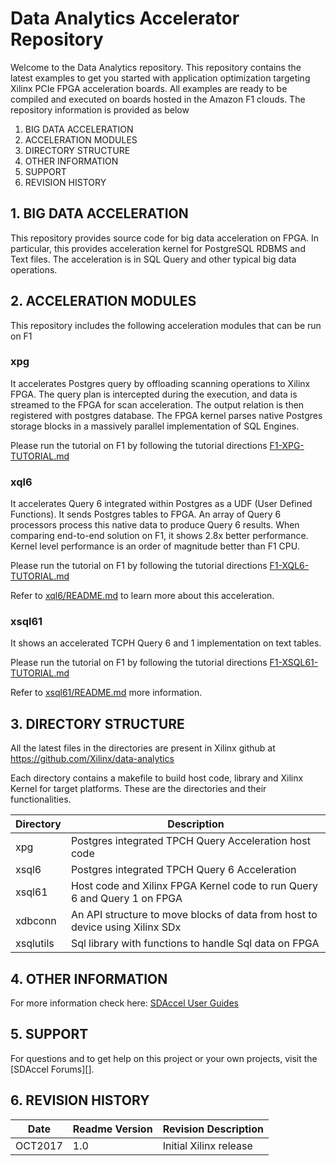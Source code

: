 Data Analytics Accelerator Repository
====================================

Welcome to the Data Analytics repository. This repository contains the latest examples to get you started with application optimization targeting Xilinx PCIe FPGA acceleration boards. All examples are ready to be compiled and executed on boards hosted in the Amazon F1 clouds. The repository information is provided as below

1. BIG DATA ACCELERATION
2. ACCELERATION MODULES
3. DIRECTORY STRUCTURE
4. OTHER INFORMATION
5. SUPPORT
6. REVISION HISTORY


## 1. BIG DATA ACCELERATION
This repository provides source code for big data acceleration on FPGA. In particular, this provides acceleration kernel for PostgreSQL RDBMS and Text files. The acceleration is in SQL Query and other typical big data operations.

## 2. ACCELERATION MODULES

This repository includes the following acceleration modules that can be run on F1

### xpg

It accelerates Postgres query by offloading scanning operations to Xilinx FPGA. The query plan is intercepted during the execution, and data is streamed to the FPGA for scan acceleration. The output relation is then registered with postgres database. The FPGA kernel parses native Postgres storage blocks in a massively parallel implementation of SQL Engines.

Please run the tutorial on F1 by following the tutorial directions [F1-XPG-TUTORIAL.md](F1-XPG-TUTORIAL.md)

### xql6

It accelerates Query 6 integrated within Postgres as a UDF (User Defined Functions). It sends Postgres tables to FPGA. An array of Query 6 processors process this native data to produce Query 6 results. When comparing end-to-end solution on F1, it shows 2.8x better performance. Kernel level performance is an order of magnitude better than F1 CPU.

Please run the tutorial on F1 by following the tutorial directions [F1-XQL6-TUTORIAL.md](F1-XQL6-TUTORIAL.md)

Refer to [xql6/README.md](https://github.com/Xilinx/data-analytics/blob/master/xql6/README.md) to learn more about this acceleration.

### xsql61

It shows an accelerated TCPH Query 6 and 1 implementation on text tables.

Please run the tutorial on F1 by following the tutorial directions [F1-XSQL61-TUTORIAL.md](F1-XSQL61-TUTORIAL.md)

Refer to [xsql61/README.md](https://github.com/Xilinx/data-analytics/blob/master/xsql61/README.md) more information.


## 3. DIRECTORY STRUCTURE

All the latest files in the directories are present in Xilinx github at https://github.com/Xilinx/data-analytics

Each directory contains a makefile to build host code, library and Xilinx Kernel for target platforms. These are the directories and their functionalities.

Directory    | Description
-------------|----------------------------------------------------------------------------
xpg          | Postgres integrated TPCH Query Acceleration host code
xsql6        | Postgres integrated TPCH Query 6 Acceleration
xsql61       | Host code and Xilinx FPGA Kernel code to run Query 6 and Query 1 on FPGA
xdbconn      | An API structure to move blocks of data from host to device using Xilinx SDx
xsqlutils    | Sql library with functions to handle Sql data on FPGA

## 4. OTHER INFORMATION

For more information check here:
[SDAccel User Guides](https://www.xilinx.com/support/documentation/sw_manuals/xilinx2017_1/ug1023-sdaccel-user-guide.pdf)

## 5. SUPPORT
For questions and to get help on this project or your own projects, visit the [SDAccel Forums][].

## 6. REVISION HISTORY

Date    | Readme Version | Revision Description
--------|----------------|-------------------------
OCT2017 | 1.0            | Initial Xilinx release


